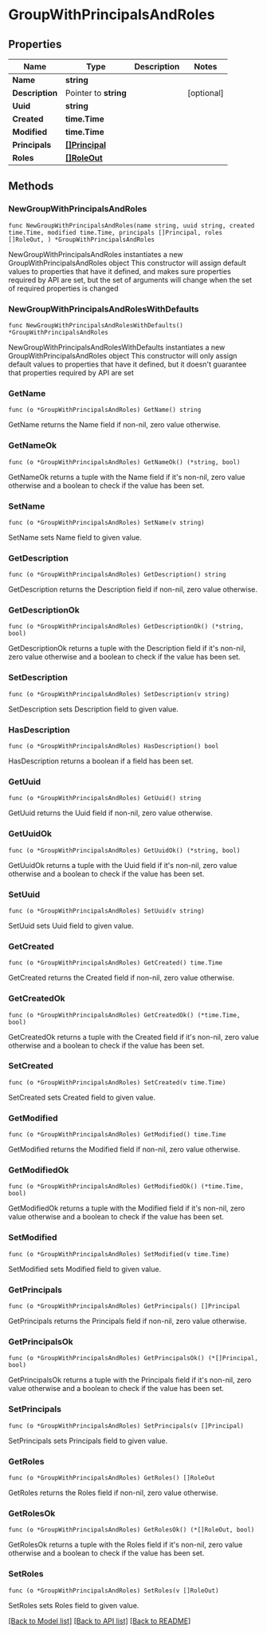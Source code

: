 # GroupWithPrincipalsAndRoles

## Properties

Name | Type | Description | Notes
------------ | ------------- | ------------- | -------------
**Name** | **string** |  | 
**Description** | Pointer to **string** |  | [optional] 
**Uuid** | **string** |  | 
**Created** | **time.Time** |  | 
**Modified** | **time.Time** |  | 
**Principals** | [**[]Principal**](Principal.md) |  | 
**Roles** | [**[]RoleOut**](RoleOut.md) |  | 

## Methods

### NewGroupWithPrincipalsAndRoles

`func NewGroupWithPrincipalsAndRoles(name string, uuid string, created time.Time, modified time.Time, principals []Principal, roles []RoleOut, ) *GroupWithPrincipalsAndRoles`

NewGroupWithPrincipalsAndRoles instantiates a new GroupWithPrincipalsAndRoles object
This constructor will assign default values to properties that have it defined,
and makes sure properties required by API are set, but the set of arguments
will change when the set of required properties is changed

### NewGroupWithPrincipalsAndRolesWithDefaults

`func NewGroupWithPrincipalsAndRolesWithDefaults() *GroupWithPrincipalsAndRoles`

NewGroupWithPrincipalsAndRolesWithDefaults instantiates a new GroupWithPrincipalsAndRoles object
This constructor will only assign default values to properties that have it defined,
but it doesn't guarantee that properties required by API are set

### GetName

`func (o *GroupWithPrincipalsAndRoles) GetName() string`

GetName returns the Name field if non-nil, zero value otherwise.

### GetNameOk

`func (o *GroupWithPrincipalsAndRoles) GetNameOk() (*string, bool)`

GetNameOk returns a tuple with the Name field if it's non-nil, zero value otherwise
and a boolean to check if the value has been set.

### SetName

`func (o *GroupWithPrincipalsAndRoles) SetName(v string)`

SetName sets Name field to given value.


### GetDescription

`func (o *GroupWithPrincipalsAndRoles) GetDescription() string`

GetDescription returns the Description field if non-nil, zero value otherwise.

### GetDescriptionOk

`func (o *GroupWithPrincipalsAndRoles) GetDescriptionOk() (*string, bool)`

GetDescriptionOk returns a tuple with the Description field if it's non-nil, zero value otherwise
and a boolean to check if the value has been set.

### SetDescription

`func (o *GroupWithPrincipalsAndRoles) SetDescription(v string)`

SetDescription sets Description field to given value.

### HasDescription

`func (o *GroupWithPrincipalsAndRoles) HasDescription() bool`

HasDescription returns a boolean if a field has been set.

### GetUuid

`func (o *GroupWithPrincipalsAndRoles) GetUuid() string`

GetUuid returns the Uuid field if non-nil, zero value otherwise.

### GetUuidOk

`func (o *GroupWithPrincipalsAndRoles) GetUuidOk() (*string, bool)`

GetUuidOk returns a tuple with the Uuid field if it's non-nil, zero value otherwise
and a boolean to check if the value has been set.

### SetUuid

`func (o *GroupWithPrincipalsAndRoles) SetUuid(v string)`

SetUuid sets Uuid field to given value.


### GetCreated

`func (o *GroupWithPrincipalsAndRoles) GetCreated() time.Time`

GetCreated returns the Created field if non-nil, zero value otherwise.

### GetCreatedOk

`func (o *GroupWithPrincipalsAndRoles) GetCreatedOk() (*time.Time, bool)`

GetCreatedOk returns a tuple with the Created field if it's non-nil, zero value otherwise
and a boolean to check if the value has been set.

### SetCreated

`func (o *GroupWithPrincipalsAndRoles) SetCreated(v time.Time)`

SetCreated sets Created field to given value.


### GetModified

`func (o *GroupWithPrincipalsAndRoles) GetModified() time.Time`

GetModified returns the Modified field if non-nil, zero value otherwise.

### GetModifiedOk

`func (o *GroupWithPrincipalsAndRoles) GetModifiedOk() (*time.Time, bool)`

GetModifiedOk returns a tuple with the Modified field if it's non-nil, zero value otherwise
and a boolean to check if the value has been set.

### SetModified

`func (o *GroupWithPrincipalsAndRoles) SetModified(v time.Time)`

SetModified sets Modified field to given value.


### GetPrincipals

`func (o *GroupWithPrincipalsAndRoles) GetPrincipals() []Principal`

GetPrincipals returns the Principals field if non-nil, zero value otherwise.

### GetPrincipalsOk

`func (o *GroupWithPrincipalsAndRoles) GetPrincipalsOk() (*[]Principal, bool)`

GetPrincipalsOk returns a tuple with the Principals field if it's non-nil, zero value otherwise
and a boolean to check if the value has been set.

### SetPrincipals

`func (o *GroupWithPrincipalsAndRoles) SetPrincipals(v []Principal)`

SetPrincipals sets Principals field to given value.


### GetRoles

`func (o *GroupWithPrincipalsAndRoles) GetRoles() []RoleOut`

GetRoles returns the Roles field if non-nil, zero value otherwise.

### GetRolesOk

`func (o *GroupWithPrincipalsAndRoles) GetRolesOk() (*[]RoleOut, bool)`

GetRolesOk returns a tuple with the Roles field if it's non-nil, zero value otherwise
and a boolean to check if the value has been set.

### SetRoles

`func (o *GroupWithPrincipalsAndRoles) SetRoles(v []RoleOut)`

SetRoles sets Roles field to given value.



[[Back to Model list]](../README.md#documentation-for-models) [[Back to API list]](../README.md#documentation-for-api-endpoints) [[Back to README]](../README.md)


